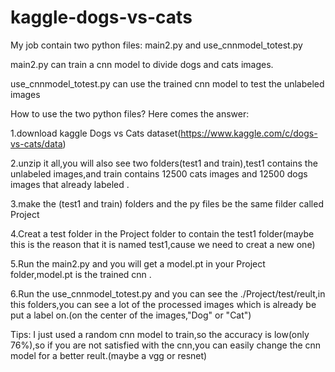 # kaggle-dogs-vs-cats
My job contain two python files: main2.py    and   use_cnnmodel_totest.py

main2.py can train a cnn model to divide dogs and cats images.

use_cnnmodel_totest.py can use the trained cnn model to test the unlabeled images


How to use the two python files?
Here comes the answer:

1.download kaggle Dogs vs Cats dataset(https://www.kaggle.com/c/dogs-vs-cats/data)

2.unzip it all,you will also see two folders(test1 and train),test1 contains the unlabeled images,and train contains 12500 cats images and 12500 dogs images that already labeled .

3.make the (test1 and train) folders and the py files be the same filder called Project

4.Creat a test folder in the Project folder to contain the test1 folder(maybe this is the reason that it is named test1,cause we need to creat a new one)

5.Run the main2.py and you will get a model.pt in your Project folder,model.pt is the trained cnn .

6.Run the use_cnnmodel_totest.py and you can see the ./Project/test/reult,in this folders,you can see a lot of the processed images which is already be put a label on.(on the center of the images,"Dog" or "Cat")

Tips: I just used a random cnn model to train,so the accuracy is low(only 76%),so if you are not satisfied with the cnn,you can easily change the cnn model for a better reult.(maybe a vgg or resnet)
